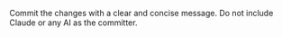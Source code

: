 Commit the changes with a clear and concise message.
Do not include Claude or any AI as the committer.